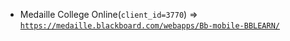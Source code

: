  - Medaille College Online(`client_id=3770`) => [`https://medaille.blackboard.com/webapps/Bb-mobile-BBLEARN/`](https://medaille.blackboard.com/webapps/Bb-mobile-BBLEARN/)
